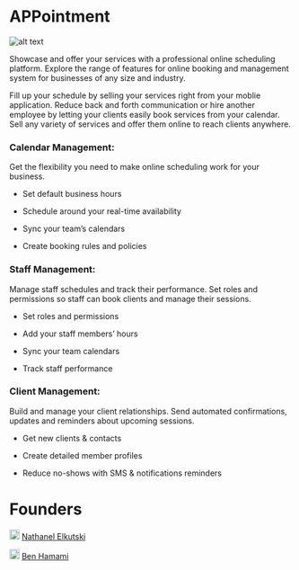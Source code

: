 # APPointment
 

![alt text](https://github.com/NathanelElkutski/APPointment/blob/master/pictures/APPointmentBanner.jpg
)


Showcase and offer your services with a professional online scheduling platform.
Explore the range of features for online booking and management system for businesses of any size and industry.

Fill up your schedule by selling your services right from your moblie application. 
Reduce back and forth communication or hire another employee by letting your clients easily book services from your calendar. 
Sell any variety of services and offer them online to reach clients anywhere.


<h3><b>Calendar Management:</b></h3>

Get the flexibility you need to make online scheduling work for your business.

* Set default business hours

* Schedule around your real-time availability

* Sync your team’s calendars

* Create booking rules and policies


<h3><b>Staff Management:</b></h3>

Manage staff schedules and track their performance.
Set roles and permissions so staff can book clients and manage their sessions.

* Set roles and permissions

* Add your staff members’ hours

* Sync your team calendars

* Track staff performance


<h3><b>Client Management:</b> </h3>

Build and manage your client relationships. 
Send automated confirmations, updates and reminders about upcoming sessions.

* Get new clients & contacts

* Create detailed member profiles

* Reduce no-shows with SMS & notifications reminders



# Founders



 <img src="https://github.com/APPointmentIL/APPointment/blob/master/pictures/small-linkedin-icon-28.jpg" width="18" height="18" /> [Nathanel Elkutski](https://www.linkedin.com/in/nathanel-elkutski-4639691ba/)

 <img src="https://github.com/APPointmentIL/APPointment/blob/master/pictures/small-linkedin-icon-28.jpg" width="18" height="18" /> [Ben Hamami](https://www.linkedin.com/in/ben-hamami-90512719a/)
